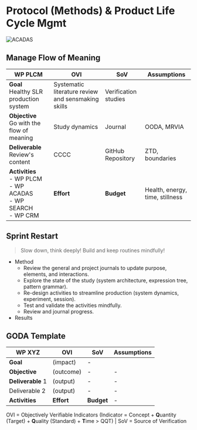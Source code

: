 # Protocol (Methods) & Product Life Cycle Mgmt
![ACADAS](https://www.plantuml.com/plantuml/png/RPB1ZXCn38RlynIME2oewZiiQYKMWKH5ZdGFLkBfHcJiu3WT3KzF4tNBB6MEt__vjwp9Op5KcoA72VDWqHB14-b4JDMYXztYBmGvW9EgdWh820VI8em93ZAJmXpj1JuxS3LdKHisFzvvFuxUFyCtFSse1CE3CyhboDlBT-JlpWsRbNOWoOcQUS6Tj-GPN8uQhMAAjhmcH2tvmZ8d2gVRm3Wsl9DfgXmzMXJkqMt7LpbVvQOsiXCsbVGAYJfKGeldsyAcDlv9fNAWm5JAyB2vlt5OL-_HiCDrjPFHEbptFg663hVRl-P7nhHOz9ZI0aeO0268hnEnlH5t2Kk9uzB_q8GPlB2dRELjNSwAiH2yzngljH_Qo97BKeoc-9l-FxcdCoN9W7hgou-yLvoxcsg9mlyiAZ_XLwLYTuaZLFzoEw8CZyJX-kp-0000)

## Manage Flow of Meaning

WP PLCM|OVI|SoV| Assumptions
-|-|-|-
**Goal**<br>Healthy SLR production system|Systematic literature review and sensmaking skills|Verification studies|
**Objective**<br>Go with the flow of meaning|Study dynamics|Journal|OODA, MRVIA
**Deliverable**<br>Review's content|CCCC|GitHub Repository|ZTD, boundaries
**Activities**<br>- WP PLCM<br>- WP ACADAS<br>- WP SEARCH<br>- WP CRM|**Effort**|**Budget**|Health, energy, time, stillness

## Sprint Restart
> Slow down, think deeply! Build and keep routines mindfully!
- Method
  - Review the general and project journals to update purpose, elements, and interactions.
  - Explore the state of the study (system architecture, expression tree, pattern grammar).
  - Re-design activities to streamline production (system dynamics, experiment, session).
  - Test and validate the activities mindfully.
  - Review and journal progress.
- Results

## GODA Template
WP XYZ|OVI|SoV| Assumptions
-|-|-|-
**Goal**|(impact)|-|
**Objective**|(outcome)|-|-
**Deliverable** 1|(output)|-|-
Deliverable 2|(output)|-|-
**Activities**|**Effort**|**Budget**|-

OVI = Objectively Verifiable Indicators (Indicator = Concept + **Q**uantity (Target) + **Q**uality (Standard) + **T**ime > QQT) | SoV = Source of Verification

